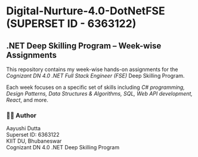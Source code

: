# Digital-Nurture-4.0-DotNetFSE (SUPERSET ID - 6363122)

## .NET Deep Skilling Program – Week-wise Assignments

This repository contains my week-wise hands-on assignments for the *Cognizant DN 4.0 .NET Full Stack Engineer (FSE)* Deep Skilling Program.

Each week focuses on a specific set of skills including *C# programming, Design Patterns, Data Structures & Algorithms, SQL, Web API development, React*, and more.

### 👩‍🎓 Author

Aayushi Dutta  
Superset ID: 6363122  
KIIT DU, Bhubaneswar  
Cognizant DN 4.0 .NET Deep Skilling Program
